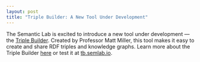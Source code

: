 ```yaml
---
layout: post
title: "Triple Builder: A New Tool Under Development"
---
```



The Semantic Lab is excited to introduce a new tool under development — the [Triple Builder](http://tb.semlab.io/). Created by Professor Matt Miller, this tool makes it easy to create and share RDF triples and knowledge graphs.  Learn more about the Triple Builder [here](https://medium.com/@thisismattmiller/triple-builder-subsets-28152364b587) or test it at [tb.semlab.io](http://tb.semlab.io/).
